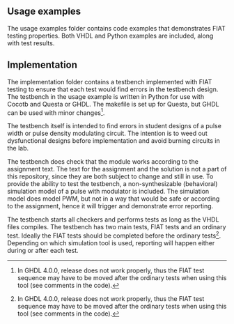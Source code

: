 ## Usage examples
The usage examples folder contains code examples that demonstrates FIAT testing properties. Both VHDL and Python examples are included, along with test results. 
## Implementation
The implementation folder contains a testbench implemented with FIAT testing to ensure that each test would find errors in the testbench design. 
The testbench in the usage example is written in Python for use with Cocotb and Questa or GHDL. 
The makefile is set up for Questa, but GHDL can be used with minor changes[^1]. 

The testbench itself is intended to find errors in student designs of a pulse width or pulse density modulating circuit. 
The intention is to weed out dysfunctional designs before implementation and avoid burning circuits in the lab. 

The testbench does check that the module works according to the assignment text. 
The text for the assignment and the solution is not a part of this repository, since they are both subject to change and still in use. 
To provide the ability to test the testbench, a non-synthesizable (behavioral) simulation model of a pulse with modulator is included.
The simulation model does model PWM, but not in a way that would be safe or according to the assignment, hence it will trigger and demonstrate error reporting. 

The testbench starts all checkers and performs tests as long as the VHDL files compiles. 
The testbench has two main tests, FIAT tests and an ordinary test. 
Ideally the FIAT tests should be completed before the ordinary tests[^1]. 
Depending on which simulation tool is used, reporting will happen either during or after each test.  

[^1]: In GHDL 4.0.0, release does not work properly, thus the FIAT test sequence may have to be moved after the ordinary tests when using this tool (see comments in the code).
